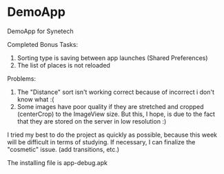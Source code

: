 # DemoApp
DemoApp for Synetech

Completed Bonus Tasks:
1) Sorting type is saving between app launches (Shared Preferences)
2) The list of places is not reloaded

Problems:
1) The "Distance" sort isn't working correct because of incorrect i don't know what :(
2) Some images have poor quality if they are stretched and cropped (centerCrop) to the ImageView size. But this, I hope, is due to the fact that they are stored on the server in low resolution :)

I tried my best to do the project as quickly as possible, because this week will be difficult in terms of studying. If necessary, I can finalize the "cosmetic" issue. (add transitions, etc.)

The installing file is app-debug.apk
